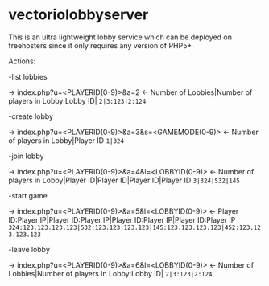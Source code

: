 # vectoriolobbyserver
This is an ultra lightweight lobby service which can be deployed on freehosters since it only requires any version of PHP5+

Actions:

 -list lobbies

  -> index.php?u=<PLAYERID(0-9)>&a=2
  <- Number of Lobbies|Number of players in Lobby:Lobby ID| `2|3:123|2:124`


 -create lobby

  -> index.php?u=<PLAYERID(0-9)>&a=3&s=<GAMEMODE(0-9)>
  <- Number of players in Lobby|Player ID `1|324`


 -join lobby

  -> index.php?u=<PLAYERID(0-9)>&a=4&l=<LOBBYID(0-9)>
  <- Number of players in Lobby|Player ID|Player ID|Player ID|Player ID `3|324|532|145`

 
 -start game

  -> index.php?u=<PLAYERID(0-9)>&a=5&l=<LOBBYID(0-9)>
  <- Player ID:Player IP|Player ID:Player IP|Player ID:Player IP|Player ID:Player IP `324:123.123.123.123|532:123.123.123.123|145:123.123.123.123|452:123.123.123.123`


 -leave lobby

  -> index.php?u=<PLAYERID(0-9)>&a=6&l=<LOBBYID(0-9)>
  <- Number of Lobbies|Number of players in Lobby:Lobby ID| `2|3:123|2:124`

 